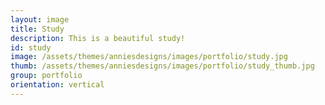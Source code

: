 ```yaml
---
layout: image
title: Study
description: This is a beautiful study!
id: study
image: /assets/themes/anniesdesigns/images/portfolio/study.jpg
thumb: /assets/themes/anniesdesigns/images/portfolio/study_thumb.jpg
group: portfolio
orientation: vertical
---
```

